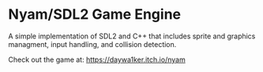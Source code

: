 # Nyam/SDL2 Game Engine

A simple implementation of SDL2 and C++ that includes sprite and graphics managment, input handling, and collision detection.

Check out the game at: https://daywa1ker.itch.io/nyam





